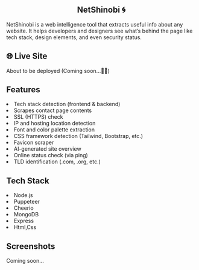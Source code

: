 <h2 align="center"> NetShinobi 🌀 </h2>
NetShinobi is a web intelligence tool that extracts useful info about any website. It helps developers and designers see what’s behind the page like tech stack, design elements, and even security status.

## 🌐 Live Site
About to be deployed (Coming soon...🎉🎉)

## Features

<li> Tech stack detection (frontend & backend)</li>
<li> Scrapes contact page contents</li>
<li> SSL (HTTPS) check</li>
<li> IP and hosting location detection</li>
<li> Font and color palette extraction</li>
<li> CSS framework detection (Tailwind, Bootstrap, etc.)</li>
<li> Favicon scraper</li>
<li> AI-generated site overview</li>
<li> Online status check (via ping)</li>
<li> TLD identification (.com, .org, etc.)</li>

## Tech Stack

<li> Node.js</li>
<li> Puppeteer</li>
<li> Cheerio</li>
<li> MongoDB</li>
<li> Express</li>
<li> Html,Css </li>



## Screenshots
Coming soon...

<div>
</div>
